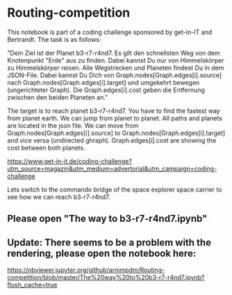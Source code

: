 # Routing-competition

This notebook is part of a coding challenge sponsored by get-in-IT and Bertrandt. The task is as follows: 

"Dein Ziel ist der Planet b3-r7-r4nd7. Es gilt den schnellsten Weg von dem Knotenpunkt "Erde" aus zu finden. Dabei kannst Du nur von Himmelskörper zu Himmelskörper reisen. Alle Wegstrecken und Planeten findest Du in dem JSON-File. Dabei kannst Du Dich von Graph.nodes[Graph.edges[i].source] nach Graph.nodes[Graph.edges[i].target] und umgekehrt bewegen (ungerichteter Graph). Die Graph.edges[i].cost geben die Entfernung zwischen den beiden Planeten an."

The target is to reach planet b3-r7-r4nd7. You have to find the fastest way from planet earth. We can jump from planet to planet. All paths and planets are located in the json file. We can move from Graph.nodes[Graph.edges[i].source] to Graph.nodes[Graph.edges[i].target] and vice versa (undirected ghraph).  Graph.edges[i].cost are showing the cost between both planets.

https://www.get-in-it.de/coding-challenge?utm_source=magazin&utm_medium=advertorial&utm_campaign=coding-challenge

Lets switch to the commando bridge of the space explorer space carrier to see how we can reach b3-r7-r4nd7.

## Please open "The way to b3-r7-r4nd7.ipynb"

## Update: There seems to be a problem with the rendering, please open the notebook here:

https://nbviewer.jupyter.org/github/arnimpdm/Routing-competition/blob/master/The%20way%20to%20b3-r7-r4nd7.ipynb?flush_cache=true
